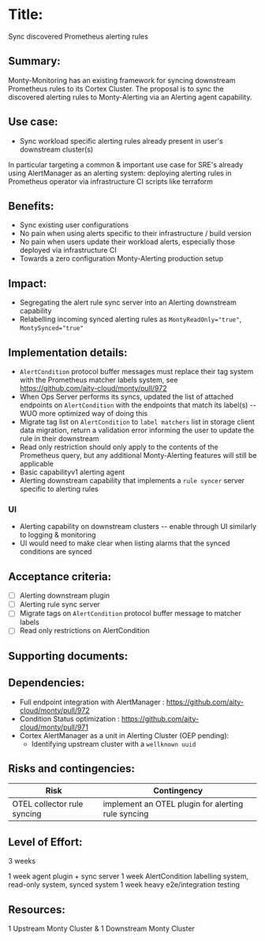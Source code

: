 # Title:

Sync discovered Prometheus alerting rules

## Summary:

Monty-Monitoring has an existing framework for syncing downstream Prometheus rules to its Cortex Cluster. The proposal is to sync the discovered alerting rules to Monty-Alerting via an Alerting agent capability.

## Use case:

- Sync workload specific alerting rules already present in user's downstream cluster(s)

In particular targeting a common & important use case for SRE's already using AlertManager as an alerting system: deploying alerting rules in Prometheus operator via infrastructure CI scripts like terraform

## Benefits:

- Sync existing user configurations
- No pain when using alerts specific to their infrastructure / build version
- No pain when users update their workload alerts, especially those deployed via infrastructure CI
- Towards a zero configuration Monty-Alerting production setup

## Impact:

- Segregating the alert rule sync server into an Alerting downstream capability
- Relabelling incoming synced alerting rules as `MontyReadOnly="true"`, `MontySynced="true"`

## Implementation details:

- `AlertCondition` protocol buffer messages must replace their tag system with the Prometheus matcher labels system, see https://github.com/aity-cloud/monty/pull/972
- When Ops Server performs its syncs, updated the list of attached endpoints on `AlertCondition` with the endpoints that match its label(s) -- WUO more optimized way of doing this
- Migrate tag list on `AlertCondition` to `label matchers` list in storage client data migration, return a validation error informing the user to update the rule in their downstream
- Read only restriction should only apply to the contents of the Prometheus query, but any additional Monty-Alerting features will still be applicable
- Basic capabilityv1 alerting agent
- Alerting downstream capability that implements a `rule syncer` server specific to alerting rules

### UI

- Alerting capability on downstream clusters -- enable through UI similarly to logging & monitoring
- UI would need to make clear when listing alarms that the synced conditions are synced

## Acceptance criteria:

- [ ] Alerting downstream plugin
- [ ] Alerting rule sync server
- [ ] Migrate tags on `AlertCondition` protocol buffer message to matcher labels
- [ ] Read only restrictions on AlertCondition

## Supporting documents:

## Dependencies:

- Full endpoint integration with AlertManager : https://github.com/aity-cloud/monty/pull/972
- Condition Status optimization : https://github.com/aity-cloud/monty/pull/971
- Cortex AlertManager as a unit in Alerting Cluster (OEP pending):
  - Identifying upstream cluster with a `wellknown uuid`

## Risks and contingencies:

| Risk                        | Contingency                                        |
| --------------------------- | -------------------------------------------------- |
| OTEL collector rule syncing | implement an OTEL plugin for alerting rule syncing |

## Level of Effort:

3 weeks

1 week agent plugin + sync server
1 week AlertCondition labelling system, read-only system, synced system
1 week heavy e2e/integration testing

## Resources:

1 Upstream Monty Cluster & 1 Downstream Monty Cluster
